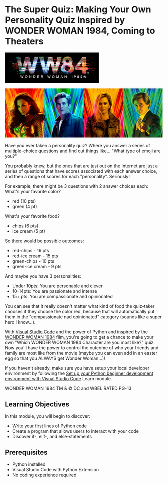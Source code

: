# The Super Quiz: Making Your Own Personality Quiz Inspired by WONDER WOMAN 1984, Coming to Theaters

![Wonder Woman 1984 Film Card](../media/ww84_edu_github_title_card.png)

![Quiz Promo](../media/ww84_edu_02_github_program_quiz.png)

Have you ever taken a personality quiz? Where you answer a series of multiple-choice questions and find out things like... "What type of emoji are you?"

You probably knew, but the ones that are just out on the Internet are just a series of questions that have scores associated with each answer choice, and then a range of scores for each "personality". Seriously!

For example, there might be 3 questions with 2 answer choices each:  
What's your favorite color?
- red (10 pts)
- green (4 pt)

What's your favorite food?
- chips (6 pts)
- ice cream (5 pt)

So there would be  possible outcomes:
- red-chips - 16 pts
- red-ice cream - 15 pts
- green-chips - 10 pts
- green-ice cream - 9 pts

And maybe you have 3 personalities:
- Under 10pts: You are personable and clever
- 10-14pts: You are passionate and intense
- 15+ pts: You are compassionate and opinionated

You can see that it really doesn't matter what kind of food the quiz-taker chooses if they choose the color red, because that will automatically put them in the "compassionate nad opinionated" category (sounds like a super hero I know...). 

With [Visual Studio Code](https://code.visualstudio.com/learn/) and the power of Python and inspired by the [WONDER WOMAN 1984](https://www.wonderwomanfilm.com/) film, you're going to get a chance to make your own "Which WONDER WOMAN 1984 Character are you most like?" quiz. Now you'll have the power to control the outcome of who your friends and family are most like from the movie (maybe you can even add in an easter egg so that you ALWAYS get Wonder Woman...)!

If you haven't already, make sure you have setup your local developer environment by following the [Set up your Python beginner development environment with Visual Studio Code](https://docs.microsoft.com/en-us/learn/modules/python-install-vscode/) Learn module.

WONDER WOMAN 1984 TM & © DC and WBEI. RATED PG-13

## Learning Objectives

In this module, you will begin to discover: 

- Write your first lines of Python code
- Create a program that allows users to interact with your code
- Discover if-, elif-, and else-statements

## Prerequisites

- Python installed
- Visual Studio Code with Python Extension
- No coding experience required